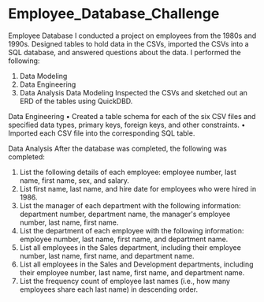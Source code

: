 # Employee_Database_Challenge
Employee Database
 I conducted a project on employees from the 1980s and 1990s. 
Designed tables to hold data in the CSVs, imported the CSVs into a SQL database, and answered questions about the data. I performed the following:
1.	Data Modeling
2.	Data Engineering
3.	Data Analysis
Data Modeling
Inspected the CSVs and sketched out an ERD of the tables using QuickDBD.
 
Data Engineering
•	Created a table schema for each of the six CSV files and specified data types, primary keys, foreign keys, and other constraints.
•	Imported each CSV file into the corresponding SQL table.

Data Analysis
After the database was completed, the following was completed:
1.	List the following details of each employee: employee number, last name, first name, sex, and salary.
2.	List first name, last name, and hire date for employees who were hired in 1986.
3.	List the manager of each department with the following information: department number, department name, the manager's employee number, last name, first name.
4.	List the department of each employee with the following information: employee number, last name, first name, and department name.
5.	List all employees in the Sales department, including their employee number, last name, first name, and department name.
6.	List all employees in the Sales and Development departments, including their employee number, last name, first name, and department name.
7.	List the frequency count of employee last names (i.e., how many employees share each last name) in descending order.

